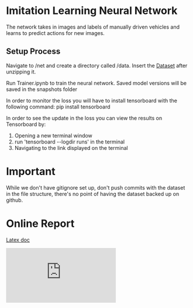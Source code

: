 # Imitation Learning Neural Network

The network takes in images and labels of manually driven vehicles and learns to predict actions for new images.

## Setup Process

Navigate to /net and create a directory called /data. Insert the [Dataset](https://drive.google.com/file/d/1acWm7MnHFfuF7rvhrm_kfzEZ9dyZ6hmL/view?usp=sharing) after unzipping it.

Run Trainer.ipynb to train the neural network.
Saved model versions will be saved in the snapshots folder

In order to monitor the loss you will have to install tensorboard with the following command:
pip install tensorboard

In order to see the update in the loss you can view the results on Tensorboard by:
1) Opening a new terminal window
2) run 'tensorboard --logdir runs' in the terminal
3) Navigating to the link displayed on the terminal

# Important
While we don't have gitignore set up, don't push commits with the dataset in the file structure, there's no point of having the dataset backed up on github.

# Online Report
[Latex doc](https://www.overleaf.com/read/fhwvtxtsmsgh)

![PDF](https://github.com/Autonomous-Robotics-UTM/Imitation-Learning-Net/raw/master/Autonomous%20Driving%20Through%20Imitation%20Learning.pdf)
